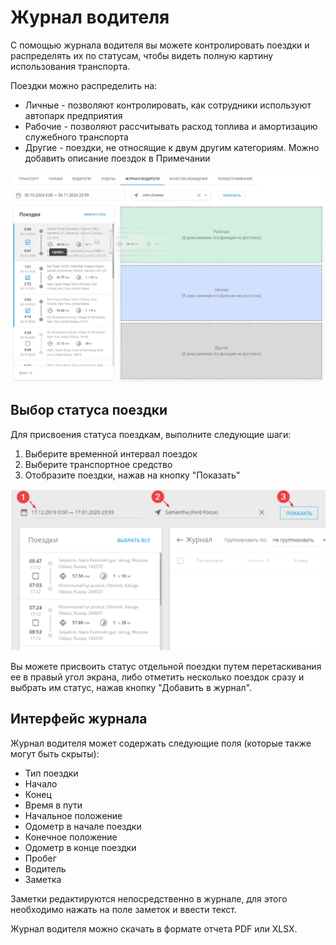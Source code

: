 # Журнал водителя

С помощью журнала водителя вы можете контролировать поездки и распределять их по статусам, чтобы видеть полную картину использования транспорта.

Поездки можно распределить на:

- Личные - позволяют контролировать, как сотрудники используют автопарк предприятия
- Рабочие - позволяют рассчитывать расход топлива и амортизацию служебного транспорта
- Другие - поездки, не относящие к двум другим категориям. Можно добавить описание поездок в Примечании

![image-20241030-144429.png](attachments/image-20241030-144429.png)

## Выбор статуса поездки

Для присвоения статуса поездкам, выполните следующие шаги:

1. Выберите временной интервал поездок
2. Выберите транспортное средство
3. Отобразите поездки, нажав на кнопку "Показать"

![image-20241101-082459.png](attachments/image-20241101-082459.png)

Вы можете присвоить статус отдельной поездки путем перетаскивания ее в правый угол экрана, либо отметить несколько поездок сразу и выбрать им статус, нажав кнопку "Добавить в журнал".

## Интерфейс журнала

Журнал водителя может содержать следующие поля (которые также могут быть скрыты):

- Тип поездки
- Начало
- Конец
- Время в пути
- Начальное положение
- Одометр в начале поездки
- Конечное положение
- Одометр в конце поездки
- Пробег
- Водитель
- Заметка

Заметки редактируются непосредственно в журнале, для этого необходимо нажать на поле заметок и ввести текст.

Журнал водителя можно скачать в формате отчета PDF или XLSX.